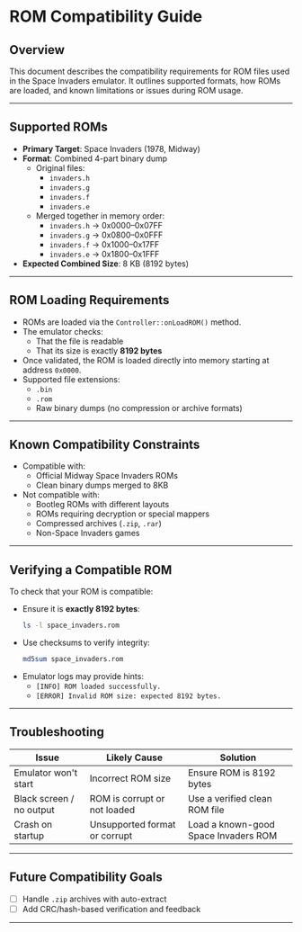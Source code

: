 # ROM Compatibility Guide

## Overview

This document describes the compatibility requirements for ROM files used in the Space Invaders emulator. It outlines supported formats, how ROMs are loaded, and known limitations or issues during ROM usage.

---

## Supported ROMs

- **Primary Target**: Space Invaders (1978, Midway)
- **Format**: Combined 4-part binary dump
  - Original files:
    - `invaders.h`
    - `invaders.g`
    - `invaders.f`
    - `invaders.e`
  - Merged together in memory order:
    - `invaders.h` → 0x0000–0x07FF
    - `invaders.g` → 0x0800–0x0FFF
    - `invaders.f` → 0x1000–0x17FF
    - `invaders.e` → 0x1800–0x1FFF
- **Expected Combined Size**: 8 KB (8192 bytes)

---

## ROM Loading Requirements

- ROMs are loaded via the `Controller::onLoadROM()` method.
- The emulator checks:
  - That the file is readable
  - That its size is exactly **8192 bytes**
- Once validated, the ROM is loaded directly into memory starting at address `0x0000`.
- Supported file extensions:
  - `.bin`
  - `.rom`
  - Raw binary dumps (no compression or archive formats)

---

## Known Compatibility Constraints

- Compatible with:
  - Official Midway Space Invaders ROMs
  - Clean binary dumps merged to 8KB
- Not compatible with:
  - Bootleg ROMs with different layouts
  - ROMs requiring decryption or special mappers
  - Compressed archives (`.zip`, `.rar`)
  - Non-Space Invaders games

---

## Verifying a Compatible ROM

To check that your ROM is compatible:
- Ensure it is **exactly 8192 bytes**:
  ```bash
  ls -l space_invaders.rom
  ```
- Use checksums to verify integrity:
  ```bash
  md5sum space_invaders.rom
  ```
- Emulator logs may provide hints:
  - `[INFO] ROM loaded successfully.`
  - `[ERROR] Invalid ROM size: expected 8192 bytes.`

---

## Troubleshooting

| Issue                    | Likely Cause                  | Solution                                |
|--------------------------|-------------------------------|-----------------------------------------|
| Emulator won't start     | Incorrect ROM size            | Ensure ROM is 8192 bytes                |
| Black screen / no output | ROM is corrupt or not loaded  | Use a verified clean ROM file           |
| Crash on startup         | Unsupported format or corrupt | Load a known-good Space Invaders ROM    |

---

## Future Compatibility Goals

- [ ] Handle `.zip` archives with auto-extract
- [ ] Add CRC/hash-based verification and feedback

---
